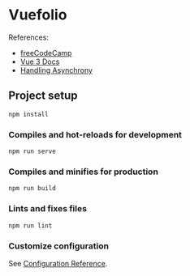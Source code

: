 # Vuefolio
References:
* [freeCodeCamp](https://www.freecodecamp.org/news/build-a-portfolio-with-vuejs/)
* [Vue 3 Docs](https://v3.vuejs.org/guide/migration/introduction.html)
* [Handling Asynchrony](https://javascript.plainenglish.io/handling-asynchrony-in-vue-3-composition-api-part-1-managing-async-state-e993842ebf8f)

## Project setup
```
npm install
```

### Compiles and hot-reloads for development
```
npm run serve
```

### Compiles and minifies for production
```
npm run build
```

### Lints and fixes files
```
npm run lint
```

### Customize configuration
See [Configuration Reference](https://cli.vuejs.org/config/).
